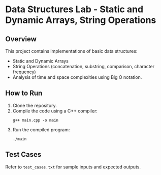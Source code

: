 
# Data Structures Lab - Static and Dynamic Arrays, String Operations

## Overview
This project contains implementations of basic data structures:
- Static and Dynamic Arrays
- String Operations (concatenation, substring, comparison, character frequency)
- Analysis of time and space complexities using Big O notation.

## How to Run
1. Clone the repository.
2. Compile the code using a C++ compiler:
   ```
   g++ main.cpp -o main
   ```
3. Run the compiled program:
   ```
   ./main
   ```

## Test Cases
Refer to `test_cases.txt` for sample inputs and expected outputs.
